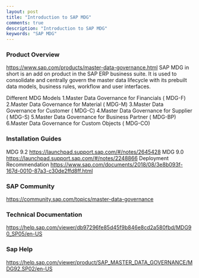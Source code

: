 ```yaml
---
layout: post
title: "Introduction to SAP MDG"
comments: true
description: "Introduction to SAP MDG"
keywords: "SAP MDG"
---
```


### Product Overview
https://www.sap.com/products/master-data-governance.html
SAP MDG in short is an add on product in the SAP ERP business suite.
It is used to consolidate and centrally govern the master data lifecycle with its prebuilt data models, business rules, workflow and user interfaces.

Different MDG Models
1.Master Data Governance for Financials ( MDG-F)
2.Master Data Governance for Material ( MDG-M)
3.Master Data Governance for Customer ( MDG-C)
4.Master Data Governance for Supplier ( MDG-S)
5.Master Data Governance for Business Partner ( MDG-BP)
6.Master Data Governance for Custom Objects ( MDG-CO)


### Installation Guides
MDG 9.2 <a href="https://launchpad.support.sap.com/#/notes/2645428">https://launchpad.support.sap.com/#/notes/2645428</a>
MDG 9.0 <a href="https://launchpad.support.sap.com/#/notes/2248866">https://launchpad.support.sap.com/#/notes/2248866</a>
Deployment Recommendation https://www.sap.com/documents/2018/08/3e8b093f-167d-0010-87a3-c30de2ffd8ff.html

### SAP Community
https://community.sap.com/topics/master-data-governance


### Technical Documentation
https://help.sap.com/viewer/db97296fe85d45f9b846e8cd2a580fbd/MDG90_SP05/en-US

### Sap Help
https://help.sap.com/viewer/product/SAP_MASTER_DATA_GOVERNANCE/MDG92.SP02/en-US
